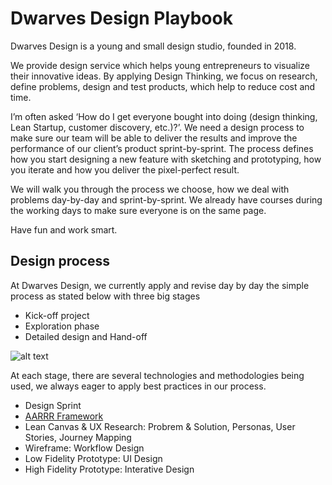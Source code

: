 # Dwarves Design Playbook

Dwarves Design is a young and small design studio, founded in 2018. 

We provide design service which helps young entrepreneurs to visualize their innovative ideas. By applying Design Thinking, we focus on research, define problems, design and test products, which help to reduce cost and time.

I’m often asked ‘How do I get everyone bought into doing (design thinking, Lean Startup, customer discovery, etc.)?’. We need a design process to make sure our team will be able to deliver the results and improve the performance of our client’s product sprint-by-sprint.
The process defines how you start designing a new feature with sketching and prototyping, how you iterate and how you deliver the pixel-perfect result. 

We will walk you through the process we choose, how we deal with problems day-by-day and sprint-by-sprint. We already have courses during the working days to make sure everyone is on the same page.

Have fun and work smart.

## Design process

At Dwarves Design, we currently apply and revise day by day the simple process as stated below with three big stages
- Kick-off project
- Exploration phase
- Detailed design and Hand-off

![alt text][design process]

[design process]: https://uxstudioteam.com/website/wp-content/uploads/2016/06/ux-process.png "Design process"

At each stage, there are several technologies and methodologies being used, we always eager to apply best practices in our process.

- Design Sprint
- [AARRR Framework](/design/aarrr.md)
- Lean Canvas & UX Research: Probrem & Solution, Personas, User Stories, Journey Mapping
- Wireframe: Workflow Design
- Low Fidelity Prototype: UI Design
- High Fidelity Prototype: Interative Design
